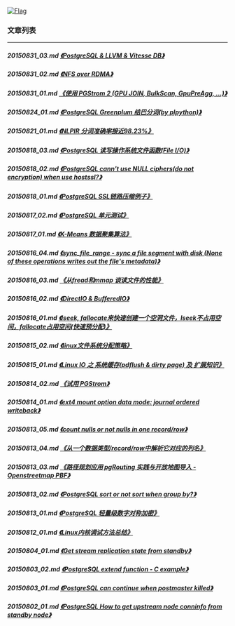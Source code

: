 <a rel=nofollow href=http://info.flagcounter.com/h9V1  ><img src=http://s03.flagcounter.com/count/h9V1/bg_FFFFFF/txt_000000/border_CCCCCC/columns_2/maxflags_12/viewers_0/labels_0/pageviews_0/flags_0/  alt=Flag Counter  border=0  ></a>  
  
### 文章列表  
----  
##### 20150831_03.md   [《PostgreSQL & LLVM & Vitesse DB》](20150831_03.md)  
##### 20150831_02.md   [《NFS over RDMA》](20150831_02.md)  
##### 20150831_01.md   [《使用 PGStrom 2 (GPU JOIN, BulkScan, GpuPreAgg, ...)》](20150831_01.md)  
##### 20150824_01.md   [《PostgreSQL Greenplum 结巴分词(by plpython)》](20150824_01.md)  
##### 20150821_01.md   [《NLPIR 分词准确率接近98.23%》](20150821_01.md)  
##### 20150818_03.md   [《PostgreSQL 读写操作系统文件函数(File I/O)》](20150818_03.md)  
##### 20150818_02.md   [《PostgreSQL cann't use NULL ciphers(do not encryption) when use hostssl?》](20150818_02.md)  
##### 20150818_01.md   [《PostgreSQL SSL链路压缩例子》](20150818_01.md)  
##### 20150817_02.md   [《PostgreSQL 单元测试》](20150817_02.md)  
##### 20150817_01.md   [《K-Means 数据聚集算法》](20150817_01.md)  
##### 20150816_04.md   [《sync_file_range - sync a file segment with disk (None of these operations writes out the file's metadata)》](20150816_04.md)  
##### 20150816_03.md   [《从fread和mmap 谈读文件的性能》](20150816_03.md)  
##### 20150816_02.md   [《DirectIO & BufferedIO》](20150816_02.md)  
##### 20150816_01.md   [《lseek, fallocate来快速创建一个空洞文件，lseek不占用空间，fallocate占用空间(快速预分配)》](20150816_01.md)  
##### 20150815_02.md   [《linux文件系统分配策略》](20150815_02.md)  
##### 20150815_01.md   [《Linux IO 之 系统缓存(pdflush & dirty page) 及 扩展知识》](20150815_01.md)  
##### 20150814_02.md   [《试用 PGStrom》](20150814_02.md)  
##### 20150814_01.md   [《ext4 mount option data mode: journal ordered writeback》](20150814_01.md)  
##### 20150813_05.md   [《count nulls or not nulls in one record/row》](20150813_05.md)  
##### 20150813_04.md   [《从一个数据类型/record/row中解析它对应的列名》](20150813_04.md)  
##### 20150813_03.md   [《路径规划应用 pgRouting 实践与开放地图导入 - Openstreetmap PBF》](20150813_03.md)  
##### 20150813_02.md   [《PostgreSQL sort or not sort when group by?》](20150813_02.md)  
##### 20150813_01.md   [《PostgreSQL 轻量级数字对称加密》](20150813_01.md)  
##### 20150812_01.md   [《Linux内核调试方法总结》](20150812_01.md)  
##### 20150804_01.md   [《Get stream replication state from standby》](20150804_01.md)  
##### 20150803_02.md   [《PostgreSQL extend function - C example》](20150803_02.md)  
##### 20150803_01.md   [《PostgreSQL can continue when postmaster killed》](20150803_01.md)  
##### 20150802_01.md   [《PostgreSQL How to get upstream node conninfo from standby node》](20150802_01.md)  
